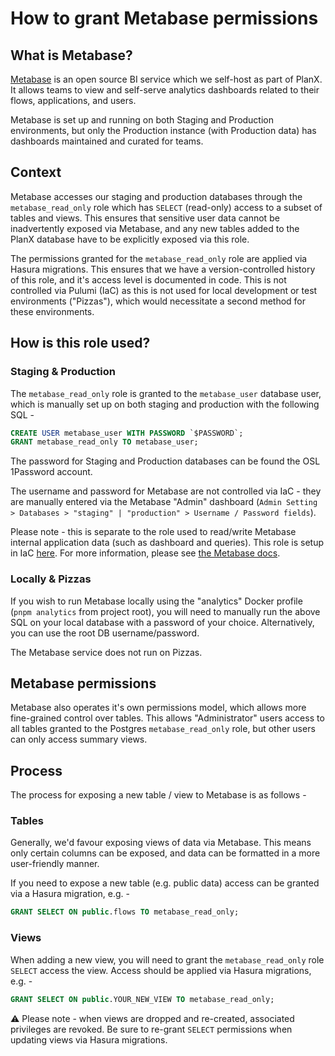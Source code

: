 # How to grant Metabase permissions

## What is Metabase?
[Metabase](https://www.metabase.com/) is an open source BI service which we self-host as part of PlanX. It allows teams to view and self-serve analytics dashboards related to their flows, applications, and users.

Metabase is set up and running on both Staging and Production environments, but only the Production instance (with Production data) has dashboards maintained and curated for teams.

## Context
Metabase accesses our staging and production databases through the `metabase_read_only` role which has `SELECT` (read-only) access to a subset of tables and views. This ensures that sensitive user data cannot be inadvertently exposed via Metabase, and any new tables added to the PlanX database have to be explicitly exposed via this role.

The permissions granted for the `metabase_read_only` role are applied via Hasura migrations. This ensures that we have a version-controlled history of this role, and it's access level is documented in code. This is not controlled via Pulumi (IaC) as this is not used for local development or test environments ("Pizzas"), which would necessitate a second method for these environments.

## How is this role used?

### Staging & Production
The `metabase_read_only` role is granted to the `metabase_user` database user, which is manually set up on both staging and production with the following SQL -

```sql
CREATE USER metabase_user WITH PASSWORD `$PASSWORD`;
GRANT metabase_read_only TO metabase_user;
```

The password for Staging and Production databases can be found the OSL 1Password account.

The username and password for Metabase are not controlled via IaC - they are manually entered via the Metabase "Admin" dashboard (`Admin Setting > Databases > "staging" | "production" > Username / Password fields`).

Please note - this is separate to the role used to read/write Metabase internal application data (such as dashboard and queries). This role is setup in IaC [here](https://github.com/theopensystemslab/planx-new/blob/main/infrastructure/application/index.ts#L100). For more information, please see [the Metabase docs](https://www.metabase.com/docs/latest/installation-and-operation/configuring-application-database).

### Locally & Pizzas
If you wish to run Metabase locally using the "analytics" Docker profile (`pnpm analytics` from project root), you will need to manually run the above SQL on your local database with a password of your choice. Alternatively, you can use the root DB username/password.

The Metabase service does not run on Pizzas.

## Metabase permissions
Metabase also operates it's own permissions model, which allows more fine-grained control over tables. This allows "Administrator" users access to all tables granted to the Postgres `metabase_read_only` role, but other users can only access summary views.

## Process
The process for exposing a new table / view to Metabase is as follows - 

### Tables
Generally, we'd favour exposing views of data via Metabase. This means only certain columns can be exposed, and data can be formatted in a more user-friendly manner. 

If you need to expose a new table (e.g. public data) access can be granted via a Hasura migration, e.g. - 

```sql
GRANT SELECT ON public.flows TO metabase_read_only;
```

### Views
When adding a new view, you will need to grant the `metabase_read_only` role `SELECT` access the view. Access should be applied via Hasura migrations, e.g. - 

```sql
GRANT SELECT ON public.YOUR_NEW_VIEW TO metabase_read_only;
```

⚠️ Please note - when views are dropped and re-created, associated privileges are revoked. Be sure to re-grant `SELECT` permissions when updating views via Hasura migrations.